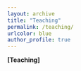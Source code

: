 ```yaml
---
layout: archive
title: "Teaching"
permalink: /teaching/
urlcolor: blue
author_profile: true
---
```


**[Teaching]**
